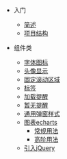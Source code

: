 * 入门

  * [简述](README.md)
  * [项目结构](base/directory.md)

* 组件类
  * [字体图标](common/comp/icon.md)
  * [头像显示](common/comp/avatar.md)
  * [固定滚动区域](common/comp/fixed.md)
  * [标签](common/comp/tag.md)
  * [加载提醒](common/comp/loading.md)
  * [暂无提醒](common/comp/none.md)
  * [通用弹窗样式](common/comp/dialog.md)
  * [图表echarts](common/comp/echarts1.md)
    * [常规用法](common/comp/echarts1.md)
    * [高阶用法](common/comp/echarts2.md)
  * [引入jQuery](common/comp/jquery.md)